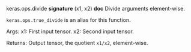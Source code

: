 keras.ops.divide
__signature__
(x1, x2)
__doc__
Divide arguments element-wise.

`keras.ops.true_divide` is an alias for this function.

Args:
    x1: First input tensor.
    x2: Second input tensor.

Returns:
    Output tensor, the quotient `x1/x2`, element-wise.
